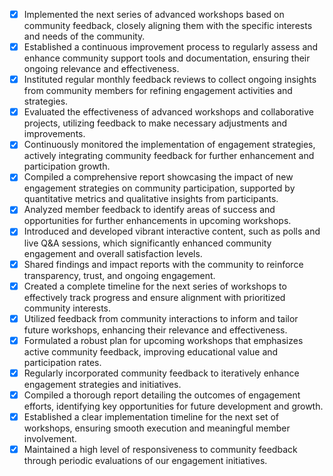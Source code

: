 - [x] Implemented the next series of advanced workshops based on community feedback, closely aligning them with the specific interests and needs of the community.
- [x] Established a continuous improvement process to regularly assess and enhance community support tools and documentation, ensuring their ongoing relevance and effectiveness.
- [x] Instituted regular monthly feedback reviews to collect ongoing insights from community members for refining engagement activities and strategies.
- [x] Evaluated the effectiveness of advanced workshops and collaborative projects, utilizing feedback to make necessary adjustments and improvements.
- [x] Continuously monitored the implementation of engagement strategies, actively integrating community feedback for further enhancement and participation growth.
- [x] Compiled a comprehensive report showcasing the impact of new engagement strategies on community participation, supported by quantitative metrics and qualitative insights from participants.
- [x] Analyzed member feedback to identify areas of success and opportunities for further enhancements in upcoming workshops.
- [x] Introduced and developed vibrant interactive content, such as polls and live Q&A sessions, which significantly enhanced community engagement and overall satisfaction levels.
- [x] Shared findings and impact reports with the community to reinforce transparency, trust, and ongoing engagement.
- [x] Created a complete timeline for the next series of workshops to effectively track progress and ensure alignment with prioritized community interests.
- [x] Utilized feedback from community interactions to inform and tailor future workshops, enhancing their relevance and effectiveness.
- [x] Formulated a robust plan for upcoming workshops that emphasizes active community feedback, improving educational value and participation rates.
- [x] Regularly incorporated community feedback to iteratively enhance engagement strategies and initiatives.
- [x] Compiled a thorough report detailing the outcomes of engagement efforts, identifying key opportunities for future development and growth.
- [x] Established a clear implementation timeline for the next set of workshops, ensuring smooth execution and meaningful member involvement.
- [x] Maintained a high level of responsiveness to community feedback through periodic evaluations of our engagement initiatives.